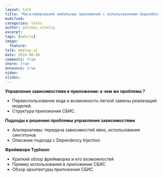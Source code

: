 ```yaml
---
layout: talk
title: "Масштабирование мобильных приложений с использованием dependency injection"
modified:
categories: talks
author: potykov_vitaliy
excerpt:
tags: [mobile]
image:
  feature:
talk: meetup_u1
date: 2016-06-06
comments: true
share: true
announce: true 
video: 
slides: 
---
```



**Управление зависимостями в приложении:  в чем же проблема ?**

* Переиспользование кода и возможность легкой замены реализаций моделей.
* Структура приложения СБИС.
 
**Подходы к решению проблемы управления зависимостями**

*  Альтернативы: передача зависимостей явно, использование синглтонов
* Описание подхода с Dependency Injection
 
**Фреймворк Typhoon**

* Краткий обзор фреймворка и его возможностей
* Пример использования в приложении СБИС
* Обзор архитектуры приложения СБИС